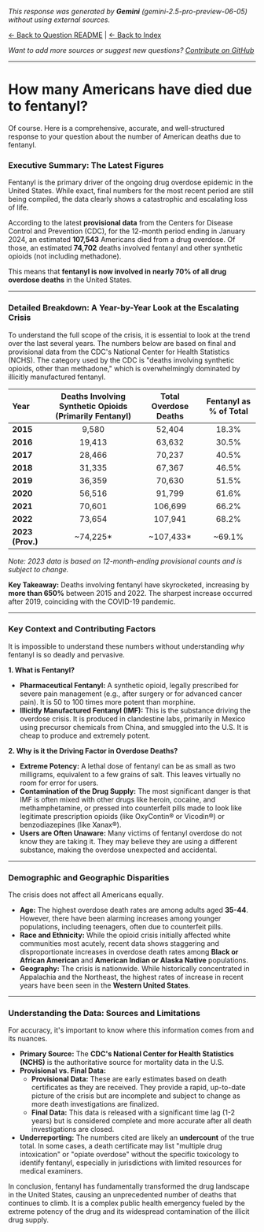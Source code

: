 <!-- 
Generated by: gemini
Model: gemini-2.5-pro-preview-06-05
Prompt type: default
Generated at: 2025-06-10T22:00:24.562732
-->

*This response was generated by **Gemini** (gemini-2.5-pro-preview-06-05) without using external sources.*

[← Back to Question README](README.md) | [← Back to Index](../README.md)

*Want to add more sources or suggest new questions? [Contribute on GitHub](https://github.com/justinwest/SuggestedSources)*

---

# How many Americans have died due to fentanyl?

Of course. Here is a comprehensive, accurate, and well-structured response to your question about the number of American deaths due to fentanyl.

### **Executive Summary: The Latest Figures**

Fentanyl is the primary driver of the ongoing drug overdose epidemic in the United States. While exact, final numbers for the most recent period are still being compiled, the data clearly shows a catastrophic and escalating loss of life.

According to the latest **provisional data** from the Centers for Disease Control and Prevention (CDC), for the 12-month period ending in January 2024, an estimated **107,543** Americans died from a drug overdose. Of those, an estimated **74,702** deaths involved fentanyl and other synthetic opioids (not including methadone).

This means that **fentanyl is now involved in nearly 70% of all drug overdose deaths** in the United States.

---

### **Detailed Breakdown: A Year-by-Year Look at the Escalating Crisis**

To understand the full scope of the crisis, it is essential to look at the trend over the last several years. The numbers below are based on final and provisional data from the CDC's National Center for Health Statistics (NCHS). The category used by the CDC is "deaths involving synthetic opioids, other than methadone," which is overwhelmingly dominated by illicitly manufactured fentanyl.

| Year          | Deaths Involving Synthetic Opioids (Primarily Fentanyl) | Total Overdose Deaths | Fentanyl as % of Total |
| :------------ | :----------------------------------------------------: | :-------------------: | :---------------------: |
| **2015**      |                               9,580                                |        52,404         |          18.3%          |
| **2016**      |                               19,413                               |        63,632         |          30.5%          |
| **2017**      |                               28,466                               |        70,237         |          40.5%          |
| **2018**      |                               31,335                               |        67,367         |          46.5%          |
| **2019**      |                               36,359                               |        70,630         |          51.5%          |
| **2020**      |                               56,516                               |        91,799         |          61.6%          |
| **2021**      |                               70,601                               |        106,699        |          66.2%          |
| **2022**      |                               73,654                               |        107,941        |          68.2%          |
| **2023 (Prov.)**|                             ~74,225*                             |      ~107,433*        |         ~69.1%          |

*Note: 2023 data is based on 12-month-ending provisional counts and is subject to change.*

**Key Takeaway:** Deaths involving fentanyl have skyrocketed, increasing by **more than 650%** between 2015 and 2022. The sharpest increase occurred after 2019, coinciding with the COVID-19 pandemic.

---

### **Key Context and Contributing Factors**

It is impossible to understand these numbers without understanding *why* fentanyl is so deadly and pervasive.

**1. What is Fentanyl?**
*   **Pharmaceutical Fentanyl:** A synthetic opioid, legally prescribed for severe pain management (e.g., after surgery or for advanced cancer pain). It is 50 to 100 times more potent than morphine.
*   **Illicitly Manufactured Fentanyl (IMF):** This is the substance driving the overdose crisis. It is produced in clandestine labs, primarily in Mexico using precursor chemicals from China, and smuggled into the U.S. It is cheap to produce and extremely potent.

**2. Why is it the Driving Factor in Overdose Deaths?**
*   **Extreme Potency:** A lethal dose of fentanyl can be as small as two milligrams, equivalent to a few grains of salt. This leaves virtually no room for error for users.
*   **Contamination of the Drug Supply:** The most significant danger is that IMF is often mixed with other drugs like heroin, cocaine, and methamphetamine, or pressed into counterfeit pills made to look like legitimate prescription opioids (like OxyContin® or Vicodin®) or benzodiazepines (like Xanax®).
*   **Users are Often Unaware:** Many victims of fentanyl overdose do not know they are taking it. They may believe they are using a different substance, making the overdose unexpected and accidental.

---

### **Demographic and Geographic Disparities**

The crisis does not affect all Americans equally.

*   **Age:** The highest overdose death rates are among adults aged **35-44**. However, there have been alarming increases among younger populations, including teenagers, often due to counterfeit pills.
*   **Race and Ethnicity:** While the opioid crisis initially affected white communities most acutely, recent data shows staggering and disproportionate increases in overdose death rates among **Black or African American** and **American Indian or Alaska Native** populations.
*   **Geography:** The crisis is nationwide. While historically concentrated in Appalachia and the Northeast, the highest rates of increase in recent years have been seen in the **Western United States**.

---

### **Understanding the Data: Sources and Limitations**

For accuracy, it's important to know where this information comes from and its nuances.

*   **Primary Source:** The **CDC's National Center for Health Statistics (NCHS)** is the authoritative source for mortality data in the U.S.
*   **Provisional vs. Final Data:**
    *   **Provisional Data:** These are early estimates based on death certificates as they are received. They provide a rapid, up-to-date picture of the crisis but are incomplete and subject to change as more death investigations are finalized.
    *   **Final Data:** This data is released with a significant time lag (1-2 years) but is considered complete and more accurate after all death investigations are closed.
*   **Underreporting:** The numbers cited are likely an **undercount** of the true total. In some cases, a death certificate may list "multiple drug intoxication" or "opiate overdose" without the specific toxicology to identify fentanyl, especially in jurisdictions with limited resources for medical examiners.

In conclusion, fentanyl has fundamentally transformed the drug landscape in the United States, causing an unprecedented number of deaths that continues to climb. It is a complex public health emergency fueled by the extreme potency of the drug and its widespread contamination of the illicit drug supply.